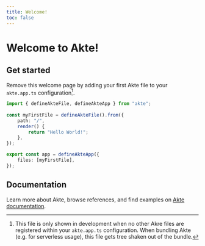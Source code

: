 ```yaml
---
title: Welcome!
toc: false
---
```


# Welcome to Akte!

## Get started

Remove this welcome page by adding your first Akte file to your `akte.app.ts` configuration[^1].

```typescript
import { defineAkteFile, defineAkteApp } from "akte";
	
const myFirstFile = defineAkteFile().from({
	path: "/",
	render() {
		return "Hello World!";
	},
});

export const app = defineAkteApp({
	files: [myFirstFile],
});
```

## Documentation

Learn more about Akte, browse references, and find examples on [Akte documentation](https://akte.js.org?source=welcome).

[^1]: This file is only shown in development when no other Akre files are registered within your `akte.app.ts` configuration. When bundling Akte (e.g. for serverless usage), this file gets tree shaken out of the bundle.
